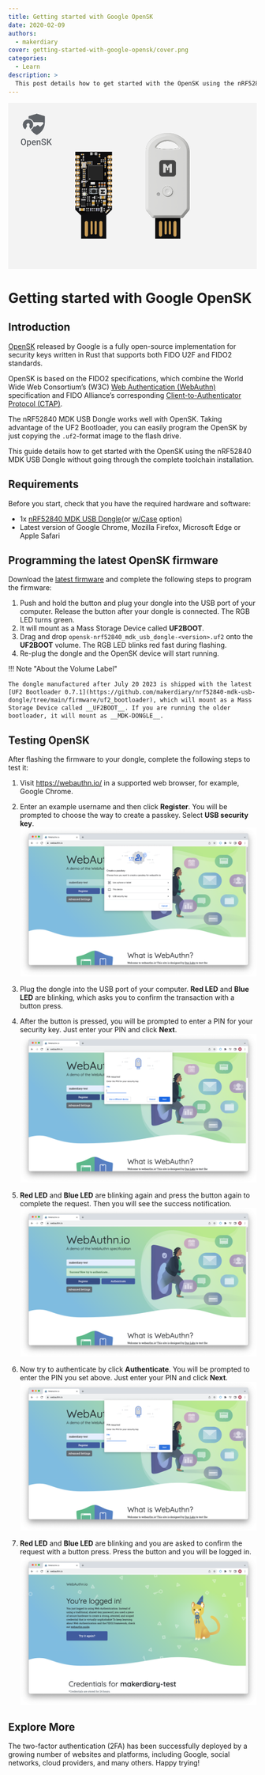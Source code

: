 ```yaml
---
title: Getting started with Google OpenSK
date: 2020-02-09
authors:
  - makerdiary
cover: getting-started-with-google-opensk/cover.png
categories:
  - Learn
description: >
  This post details how to get started with the OpenSK using the nRF52840 MDK USB Dongle without going through the complete toolchain installation.
---
```


![](cover.png)

# Getting started with Google OpenSK

## Introduction

[OpenSK](https://github.com/google/OpenSK) released by Google is a fully open-source implementation for security keys written in Rust that supports both FIDO U2F and FIDO2 standards.

OpenSK is based on the FIDO2 specifications, which combine the World Wide Web Consortium’s (W3C) [Web Authentication (WebAuthn)](https://fidoalliance.org/fido2/fido2-web-authentication-webauthn/) specification and FIDO Alliance’s corresponding [Client-to-Authenticator Protocol (CTAP)](https://fidoalliance.org/specifications/download/).

The nRF52840 MDK USB Dongle works well with OpenSK. Taking advantage of the UF2 Bootloader, you can easily program the OpenSK by just copying the `.uf2`-format image to the flash drive.

This guide details how to get started with the OpenSK using the nRF52840 MDK USB Dongle without going through the complete toolchain installation.

## Requirements

Before you start, check that you have the required hardware and software:

- 1x [nRF52840 MDK USB Dongle](https://makerdiary.com/products/nrf52840-mdk-usb-dongle)(or [w/Case](https://makerdiary.com/products/nrf52840-mdk-usb-dongle-w-case) option)
- Latest version of Google Chrome, Mozilla Firefox, Microsoft Edge or Apple Safari

## Programming the latest OpenSK firmware

Download the [latest firmware](https://github.com/makerdiary/OpenSK-firmware/releases) and complete the following steps to program the firmware:

1. Push and hold the button and plug your dongle into the USB port of your computer. Release the button after your dongle is connected. The RGB LED turns green.
2. It will mount as a Mass Storage Device called __UF2BOOT__.
3. Drag and drop `opensk-nrf52840_mdk_usb_dongle-<version>.uf2` onto the __UF2BOOT__ volume. The RGB LED blinks red fast during flashing.
4. Re-plug the dongle and the OpenSK device will start running.

!!! Note "About the Volume Label"

    The dongle manufactured after July 20 2023 is shipped with the latest [UF2 Bootloader 0.7.1](https://github.com/makerdiary/nrf52840-mdk-usb-dongle/tree/main/firmware/uf2_bootloader), which will mount as a Mass Storage Device called __UF2BOOT__. If you are running the older bootloader, it will mount as __MDK-DONGLE__.

## Testing OpenSK

After flashing the firmware to your dongle, complete the following steps to test it:

1. Visit https://webauthn.io/ in a supported web browser, for example, Google Chrome.
2. Enter an example username and then click __Register__. You will be prompted to choose the way to create a passkey. Select __USB security key__.
    ![](choose-webAuthn-way.png)

3. Plug the dongle into the USB port of your computer. __Red LED__ and __Blue LED__ are blinking, which asks you to confirm the transaction with a button press.

4. After the button is pressed, you will be prompted to enter a PIN for your security key. Just enter your PIN and click __Next__.
    ![](webAuthn-PIN-required.png)


5. __Red LED__ and __Blue LED__ are blinking again and press the button again to complete the request. Then you will see the success notification.
    ![](webAuthn-register-success.png)

6. Now try to authenticate by click __Authenticate__. You will be prompted to enter the PIN you set above. Just enter your PIN and click __Next__.
    ![](enter-pin-authentication.png)

7. __Red LED__ and __Blue LED__ are blinking and you are asked to confirm the request with a button press. Press the button and you will be logged in.
    ![](webAuthn-logged-in.png)

## Explore More

The two-factor authentication (2FA) has been successfully deployed by a growing number of websites and platforms, including Google, social networks, cloud providers, and many others. Happy trying!
